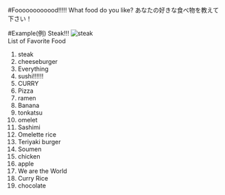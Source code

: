 #Foooooooooood!!!!!
What food do you like? あなたの好きな食べ物を教えて下さい！

#Example(例)
Steak!!!
![steak](0adpDSC_7409-.jpg)<br/>
List of Favorite Food
1. steak
2. cheeseburger
2. Everything
2. sushi!!!!!!
3. CURRY
2. Pizza
3. ramen
7. Banana
9. tonkatsu
8. omelet
9. Sashimi
10. Omelette rice
10. Teriyaki burger
10. Soumen
10. chicken
11. apple
12. We are the World
13. Curry Rice
14. chocolate
